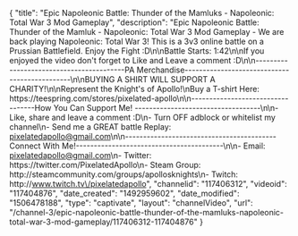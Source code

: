 {
    "title": "Epic Napoleonic Battle: Thunder of the Mamluks - Napoleonic: Total War 3 Mod Gameplay",
    "description": "Epic Napoleonic Battle: Thunder of the Mamluk - Napoleonic: Total War 3 Mod Gameplay - We are back playing Napoleonic: Total War 3! This is a 3v3 online battle on a Prussian Battlefield.  Enjoy the Fight :D\n\nBattle Starts: 1:42\n\nIf you enjoyed the video don't forget to Like and Leave a comment :D\n\n-----------------------------------------PA Merchandise----------------------------------------------\n\nBUYING A SHIRT WILL SUPPORT A CHARITY!\n\nRepresent the Knight's of Apollo!\nBuy a T-shirt Here: https:\/\/teespring.com\/stores\/pixelated-apollo\n\n----------------------------------How You Can Support Me! -----------------------------------\n\n- Like, share and leave a comment :D\n- Turn OFF adblock or whitelist my channel\n- Send me a GREAT battle Replay: pixelatedapollo@gmail.com\n\n------------------------------------------Connect With Me!-----------------------------------------\n\n- Email: pixelatedapollo@gmail.com\n- Twitter: https:\/\/twitter.com\/PixelatedApollo\n- Steam Group:  http:\/\/steamcommunity.com\/groups\/apollosknights\n- Twitch: http:\/\/www.twitch.tv\/pixelatedapollo",
    "channelid": "117406312",
    "videoid": "117404876",
    "date_created": "1492959602",
    "date_modified": "1506478188",
    "type": "captivate",
    "layout": "channelVideo",
    "url": "\/channel-3\/epic-napoleonic-battle-thunder-of-the-mamluks-napoleonic-total-war-3-mod-gameplay\/117406312-117404876"
}